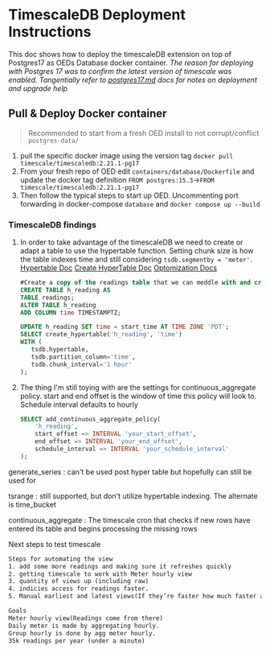# TimescaleDB Deployment Instructions

This doc shows how to deploy the timescaleDB extension on top of Postgres17 as OEDs Database docker container.
*The reason for deploying with Postgres 17 was to confirm the latest version of timescale was enabled. Tangentially refer to [postgres17.md](./postgres17.md) docs for notes on deployment and upgrade help*

## Pull & Deploy Docker container

> Recommended to start from a fresh OED install to not corrupt/conflict `postgres-data/`

1. pull the specific docker image using the version tag ```docker pull timescale/timescaledb:2.21.1-pg17```
2. From your fresh repo of OED edit `containers/database/Dockerfile` and update the docker tag definition
   `FROM postgres:15.3`->`FROM timescale/timescaledb:2.21.1-pg17`
3. Then follow the typical steps to start up OED. Uncommenting port forwarding in docker-compose `database` and `docker compose up --build`

### TimescaleDB findings

1. In order to take advantage of the timescaleDB we need to create or adapt a table to use the hypertable function. Setting chunk size is how the table indexes time and still considering `tsdb.segmentby = 'meter'`. [Hypertable Doc](https://docs.tigerdata.com/use-timescale/latest/hypertables/) [Create HyperTable Doc](https://docs.tigerdata.com/api/latest/hypertable/create_hypertable/#arguments) [Optomization Docs](https://docs.tigerdata.com/use-timescale/latest/hypertables/improve-query-performance/#optimize-hypertable-chunk-intervals/)

    ``` sql
    #Create a copy of the readings table that we can meddle with and create a new colomn for hypertable to support(requires TIMESTAMPTZ)
    CREATE TABLE h_reading AS 
    TABLE readings;
    ALTER TABLE h_reading
    ADD COLUMN time TIMESTAMPTZ;
    
    UPDATE h_reading SET time = start_time AT TIME ZONE 'PDT';
    SELECT create_hypertable('h_reading', 'time')
    WITH (
       tsdb.hypertable,
       tsdb.partition_column='time',
       tsdb.chunk_interval='1 hour'
    );
     ```

2. The thing I'm still toying with are the settings for continuous_aggregate policy. start and end offset is the window of time this policy will look to. Schedule interval defaults to hourly

    ```sql
    SELECT add_continuous_aggregate_policy(
        'h_reading',
        start_offset => INTERVAL 'your_start_offset',
        end_offset => INTERVAL 'your_end_offset',
        schedule_interval => INTERVAL 'your_schedule_interval'
    );
    ```

generate_series
: can't be used post hyper table but hopefully can still be used for

tsrange
: still supported, but don't utilize hypertable indexing. The alternate is time_bucket

continuous_aggregate
: The timescale cron that checks if new rows have entered its table and begins processing the missing rows

Next steps to test timescale

```txt
Steps for automating the view
1. add some more readings and making sure it refreshes quickly
2. getting timescale to work with Meter hourly view
3. quantity of views up (including raw)
4. indicies access for readings faster. 
5. Manual earliest and latest views(If they’re faster how much faster are these things)

Goals
Meter hourly view(Readings come from there)
Daily meter is made by aggregating hourly.
Group hourly is done by agg meter hourly.
35k readings per year (under a minute)
```
